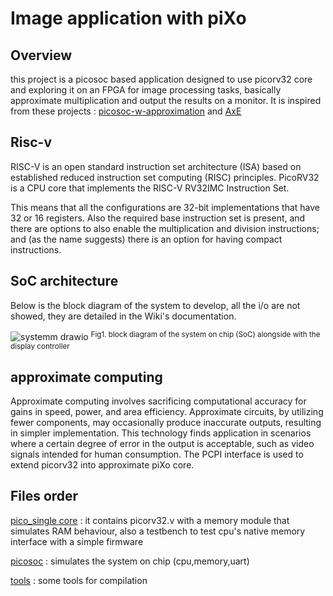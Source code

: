 # Image application with piXo

## Overview
    
this project is a picosoc based application designed to use picorv32 core and exploring it on an FPGA for image processing tasks, basically approximate multiplication and output the results on a monitor. It is inspired from these projects : [picosoc-w-approximation](https://github.com/LukeVassallo/picosoc-w-approximation) and [AxE](https://github.com/pouriahassani/AxE)

## Risc-v

RISC-V is an open standard instruction set architecture (ISA) based on established reduced instruction set computing (RISC) principles.
PicoRV32 is a CPU core that implements the RISC-V RV32IMC Instruction Set. 

This means that all the configurations are 32-bit implementations that have 32 or 16 registers. Also the required base instruction set is present, and there are options to also enable the multiplication and division instructions; and (as the name suggests) there is an option for having compact instructions.


## SoC architecture
Below is the block diagram of the system to develop, all the i/o are not showed, they are detailed in the Wiki's documentation.

![systemm drawio](https://github.com/omarchadib/picosoc_image_application/assets/171576890/cef4b044-2833-4f15-8825-e9e5b0c70e46)
<sup> Fig1. block diagram of the system on chip (SoC) alongside with the display controller

## approximate computing

Approximate computing involves sacrificing computational accuracy for gains in speed, power, and area efficiency. Approximate circuits, by utilizing fewer components, may occasionally produce inaccurate outputs, resulting in simpler implementation. This technology finds application in scenarios where a certain degree of error in the output is acceptable, such as video signals intended for human consumption. The PCPI interface is used to extend picorv32 into approximate piXo core.

## Files order
[pico_single core](https://github.com/omarchadib/picosoc_image_application/tree/main/pico_singlecore/src) : it contains picorv32.v with a memory module that simulates RAM behaviour, also a testbench to test cpu's native memory interface with a simple firmware

[picosoc](https://github.com/omarchadib/picosoc_image_application/tree/main/picosoc) : simulates the system on chip (cpu,memory,uart) 

[tools](https://github.com/omarchadib/picosoc_image_application/tree/main/tools) : some tools for compilation

